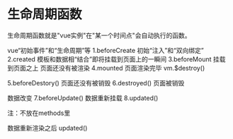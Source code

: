 # 生命周期函数
生命周期函数就是"vue实例"在"某一个时间点"会自动执行的函数。

vue“初始事件”和“生命周期”等
1.beforeCreate
初始“注入”和“双向绑定”
2.created
模板和数据相“结合”即将挂载到页面上的一瞬间
3.beforeMount
挂载到页面之上
页面还没有被渲染
4.mounted
页面渲染完毕
vm.$destroy()

5.beforeDestory()
页面还没有被销毁
6.destroyed()
页面被销毁

数据改变
7.beforeUpdate()
数据重新挂载
8.updated()


注：不放在methods里


数据重新渲染之后
updated()





